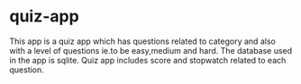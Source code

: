 # quiz-app

This app is a quiz app which has questions related to category and also with a level of questions ie.to be easy,medium and hard.
The database used in the app is sqlite.
Quiz app includes score and stopwatch related to each question.
